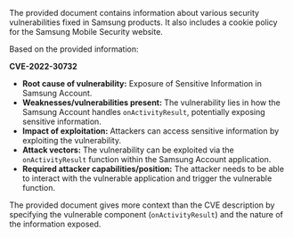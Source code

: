 The provided document contains information about various security vulnerabilities fixed in Samsung products. It also includes a cookie policy for the Samsung Mobile Security website.

Based on the provided information:

**CVE-2022-30732**

*   **Root cause of vulnerability:** Exposure of Sensitive Information in Samsung Account.
*   **Weaknesses/vulnerabilities present:** The vulnerability lies in how the Samsung Account handles `onActivityResult`, potentially exposing sensitive information.
*   **Impact of exploitation:** Attackers can access sensitive information by exploiting the vulnerability.
*   **Attack vectors:** The vulnerability can be exploited via the `onActivityResult` function within the Samsung Account application.
*   **Required attacker capabilities/position:** The attacker needs to be able to interact with the vulnerable application and trigger the vulnerable function.

The provided document gives more context than the CVE description by specifying the vulnerable component (`onActivityResult`) and the nature of the information exposed.